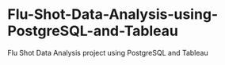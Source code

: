 # Flu-Shot-Data-Analysis-using-PostgreSQL-and-Tableau
Flu Shot Data Analysis project using PostgreSQL and Tableau
